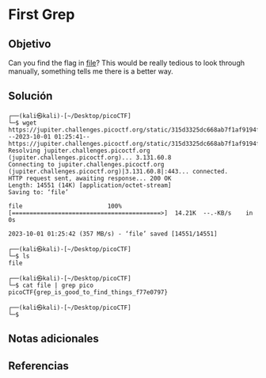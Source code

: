 # First Grep
## Objetivo
Can you find the flag in [file](https://jupiter.challenges.picoctf.org/static/315d3325dc668ab7f1af9194f2de7e7a/file)? This would be really tedious to look through manually, something tells me there is a better way.
## Solución
```
┌──(kali㉿kali)-[~/Desktop/picoCTF]
└─$ wget https://jupiter.challenges.picoctf.org/static/315d3325dc668ab7f1af9194f2de7e7a/file
--2023-10-01 01:25:41--  https://jupiter.challenges.picoctf.org/static/315d3325dc668ab7f1af9194f2de7e7a/file
Resolving jupiter.challenges.picoctf.org (jupiter.challenges.picoctf.org)... 3.131.60.8
Connecting to jupiter.challenges.picoctf.org (jupiter.challenges.picoctf.org)|3.131.60.8|:443... connected.
HTTP request sent, awaiting response... 200 OK
Length: 14551 (14K) [application/octet-stream]
Saving to: ‘file’

file                        100%[==========================================>]  14.21K  --.-KB/s    in 0s      

2023-10-01 01:25:42 (357 MB/s) - ‘file’ saved [14551/14551]

┌──(kali㉿kali)-[~/Desktop/picoCTF]
└─$ ls
file

┌──(kali㉿kali)-[~/Desktop/picoCTF]
└─$ cat file | grep pico
picoCTF{grep_is_good_to_find_things_f77e0797}

┌──(kali㉿kali)-[~/Desktop/picoCTF]
└─$ 
```
## Notas adicionales
## Referencias